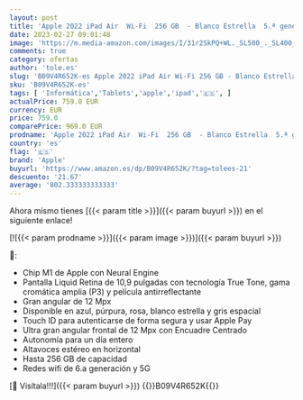 ```yaml
---
layout: post
title: 'Apple 2022 iPad Air  Wi-Fi  256 GB  - Blanco Estrella  5.ª generación '
date: 2023-02-27 09:01:48
image: 'https://m.media-amazon.com/images/I/31r2SkPQ+WL._SL500_._SL400_.jpg'
comments: true
category: ofertas
author: 'tole.es'
slug: 'B09V4R652K-es Apple 2022 iPad Air Wi-Fi 256 GB - Blanco Estrella 5.ª...'
sku: 'B09V4R652K-es'
tags: [ 'Informática','Tablets','apple','ipad','🇪🇸', ]
actualPrice: 759.0 EUR
currency: EUR
price: 759.0
comparePrice: 969.0 EUR
prodname: 'Apple 2022 iPad Air  Wi-Fi  256 GB  - Blanco Estrella  5.ª generación '
country: 'es'
flag: '🇪🇸'
brand: 'Apple'
buyurl: 'https://www.amazon.es/dp/B09V4R652K/?tag=tolees-21'
descuento: '21.67'
average: '802.333333333333'
---
```


Ahora mismo tienes [{{< param title >}}]({{< param buyurl >}}) en el siguiente enlace!

[![{{< param prodname >}}]({{< param image >}})]({{< param buyurl >}})

🔎:

- Chip M1 de Apple con Neural Engine
- Pantalla Liquid Retina de 10,9 pulgadas con tecnología True Tone, gama cromática amplia (P3) y película antirreflectante
- Gran angular de 12 Mpx
- Disponible en azul, púrpura, rosa, blanco estrella y gris espacial
- Touch ID para autenticarse de forma segura y usar Apple Pay
- Ultra gran angular frontal de 12 Mpx con Encuadre Centrado
- Autonomía para un día entero
- Altavoces estéreo en horizontal
- Hasta 256 GB de capacidad
- Redes wifi de 6.a generación y 5G

[🛒 Visítala!!!]({{< param buyurl >}})
{{<world>}}B09V4R652K{{</world>}}
